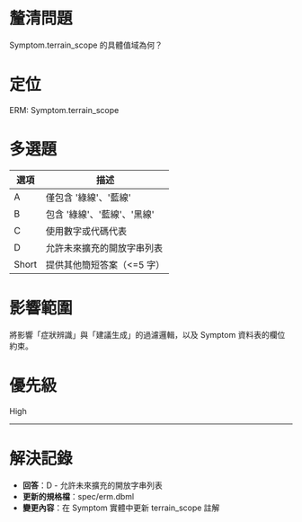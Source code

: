# 釐清問題

Symptom.terrain_scope 的具體值域為何？

# 定位

ERM: Symptom.terrain_scope

# 多選題

| 選項 | 描述 |
|---|---|
| A | 僅包含 '綠線'、'藍線' |
| B | 包含 '綠線'、'藍線'、'黑線' |
| C | 使用數字或代碼代表 |
| D | 允許未來擴充的開放字串列表 |
| Short | 提供其他簡短答案（<=5 字）|

# 影響範圍

將影響「症狀辨識」與「建議生成」的過濾邏輯，以及 Symptom 資料表的欄位約束。

# 優先級

High

---
# 解決記錄

- **回答**：D - 允許未來擴充的開放字串列表
- **更新的規格檔**：spec/erm.dbml
- **變更內容**：在 Symptom 實體中更新 terrain_scope 註解